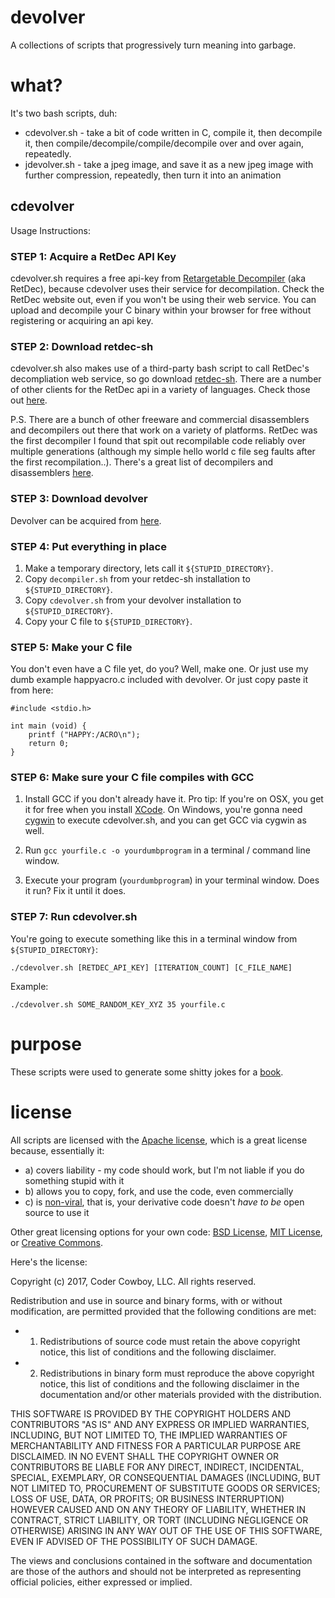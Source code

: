 # devolver

A collections of scripts that progressively turn meaning into garbage.

# what?

It's two bash scripts, duh: 

 - cdevolver.sh - take a bit of code written in C, compile it, then decompile it, then compile/decompile/compile/decompile over and over again, repeatedly.
 - jdevolver.sh - take a jpeg image, and save it as a new jpeg image with further compression, repeatedly, then turn it into an animation

## cdevolver

Usage Instructions:

### STEP 1: Acquire a RetDec API Key

cdevolver.sh requires a free api-key from [Retargetable Decompiler](https://retdec.com/) (aka RetDec), because cdevolver uses their service for decompilation. Check the RetDec website out, even if you won't be using their web service. You can upload and decompile your C binary within your browser for free without registering or acquiring an api key.

### STEP 2: Download retdec-sh

cdevolver.sh also makes use of a third-party bash script to call RetDec's decompliation web service, so go download [retdec-sh](https://github.com/s3rvac/retdec-sh). There are a number of other clients for the RetDec api in a variety of languages. Check those out [here](https://retdec.com/api/).

P.S. There are a bunch of other freeware and commercial disassemblers and decompilers out there that work on a variety of platforms. RetDec was the first decompiler I found that spit out recompilable code reliably over multiple generations (although my simple hello world c file seg faults after the first recompilation..). There's a great list of decompilers and disassemblers [here](https://en.wikibooks.org/wiki/X86_Disassembly/Disassemblers_and_Decompilers). 

### STEP 3: Download devolver

Devolver can be acquired from [here](.). 

### STEP 4: Put everything in place

1. Make a temporary directory, lets call it `${STUPID_DIRECTORY}`.
2. Copy `decompiler.sh` from your retdec-sh installation to `${STUPID_DIRECTORY}`.
3. Copy `cdevolver.sh` from your devolver installation to `${STUPID_DIRECTORY}`. 
4. Copy your C file to `${STUPID_DIRECTORY}`.

### STEP 5: Make your C file

You don't even have a C file yet, do you? Well, make one. Or just use my dumb example happyacro.c included with devolver. Or just copy paste it from here:

	#include <stdio.h>

	int main (void) {
  		printf ("HAPPY:/ACRO\n");
  		return 0;
	}

### STEP 6: Make sure your C file compiles with GCC

1. Install GCC if you don't already have it. Pro tip: If you're on OSX, you get it for free when you install [XCode](https://stackoverflow.com/questions/9353444/how-to-use-install-gcc-on-mac-os-x-10-8-xcode-4-4). On Windows, you're gonna need [cygwin](http://preshing.com/20141108/how-to-install-the-latest-gcc-on-windows/) to execute cdevolver.sh, and you can get GCC via cygwin as well. 

2. Run `gcc yourfile.c -o yourdumbprogram` in a terminal / command line window.

3. Execute your program (`yourdumbprogram`) in your terminal window. Does it run? Fix it until it does.

### STEP 7: Run cdevolver.sh

You're going to execute something like this in a terminal window from `${STUPID_DIRECTORY}`: 

	./cdevolver.sh [RETDEC_API_KEY] [ITERATION_COUNT] [C_FILE_NAME]

Example:

	./cdevolver.sh SOME_RANDOM_KEY_XYZ 35 yourfile.c

# purpose

These scripts were used to generate some shitty jokes for a [book](http://www.happyacro.com).

# license

All scripts are licensed with the [Apache license](http://en.wikipedia.org/wiki/Apache_license), which is a great license because, essentially it:

* a) covers liability - my code should work, but I'm not liable if you do something stupid with it
* b) allows you to copy, fork, and use the code, even commercially
* c) is [non-viral](http://en.wikipedia.org/wiki/Viral_license), that is, your derivative code doesn't *have to be* open source to use it

Other great licensing options for your own code: [BSD License](https://en.wikipedia.org/wiki/BSD_licenses), [MIT License](https://en.wikipedia.org/wiki/MIT_License), or [Creative Commons](https://en.wikipedia.org/wiki/Creative_Commons_license).

Here's the license:

Copyright (c) 2017, Coder Cowboy, LLC. All rights reserved.

Redistribution and use in source and binary forms, with or without
modification, are permitted provided that the following conditions are met:
* 1. Redistributions of source code must retain the above copyright notice, this
list of conditions and the following disclaimer.
* 2. Redistributions in binary form must reproduce the above copyright notice,
this list of conditions and the following disclaimer in the documentation
and/or other materials provided with the distribution.
  
THIS SOFTWARE IS PROVIDED BY THE COPYRIGHT HOLDERS AND CONTRIBUTORS "AS IS" AND
ANY EXPRESS OR IMPLIED WARRANTIES, INCLUDING, BUT NOT LIMITED TO, THE IMPLIED
WARRANTIES OF MERCHANTABILITY AND FITNESS FOR A PARTICULAR PURPOSE ARE
DISCLAIMED. IN NO EVENT SHALL THE COPYRIGHT OWNER OR CONTRIBUTORS BE LIABLE FOR
ANY DIRECT, INDIRECT, INCIDENTAL, SPECIAL, EXEMPLARY, OR CONSEQUENTIAL DAMAGES
(INCLUDING, BUT NOT LIMITED TO, PROCUREMENT OF SUBSTITUTE GOODS OR SERVICES;
LOSS OF USE, DATA, OR PROFITS; OR BUSINESS INTERRUPTION) HOWEVER CAUSED AND
ON ANY THEORY OF LIABILITY, WHETHER IN CONTRACT, STRICT LIABILITY, OR TORT
(INCLUDING NEGLIGENCE OR OTHERWISE) ARISING IN ANY WAY OUT OF THE USE OF THIS
SOFTWARE, EVEN IF ADVISED OF THE POSSIBILITY OF SUCH DAMAGE.
  
The views and conclusions contained in the software and documentation are those
of the authors and should not be interpreted as representing official policies,
either expressed or implied.

